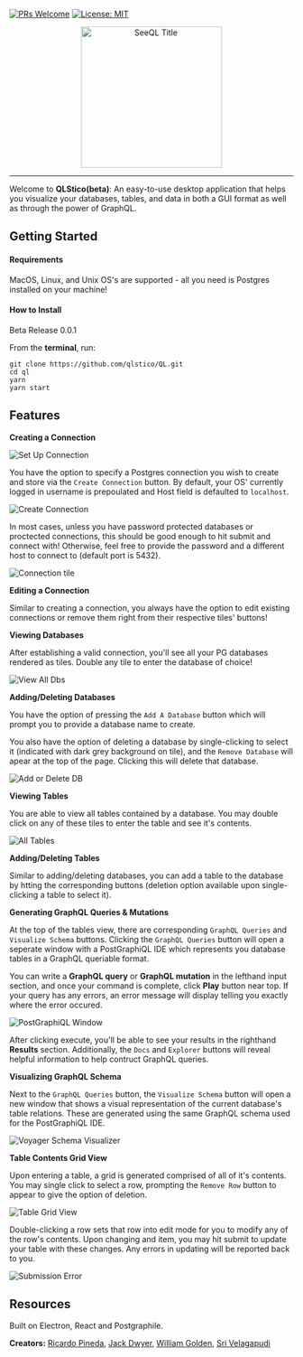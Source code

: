 [![PRs Welcome](https://img.shields.io/badge/PRs-welcome-brightgreen.svg?style=flat-square)](http://makeapullrequest.com)
[![License: MIT](https://img.shields.io/badge/License-MIT-yellow.svg)](https://opensource.org/licenses/MIT)

<p align="center">
<img width="250" alt="SeeQL Title" src="https://user-images.githubusercontent.com/29069478/60289605-ca915b80-98e4-11e9-943f-c40cb919c21e.png">
</p>

---

Welcome to **QLStico(beta)**: An easy-to-use desktop application that helps you visualize your databases, tables, and data in both a GUI format as well as through the power of GraphQL.

## Getting Started

#### Requirements

MacOS, Linux, and Unix OS's are supported - all you need is Postgres installed on your machine!

#### How to Install

Beta Release 0.0.1

From the **terminal**, run:

```
git clone https://github.com/qlstico/QL.git
cd ql
yarn
yarn start

```

## Features

**Creating a Connection**

![Set Up Connection](https://user-images.githubusercontent.com/46896778/60850640-34034b00-a1be-11e9-9bef-a62221afc5f8.png)

You have the option to specify a Postgres connection you wish to create and store via the `Create Connection` button. By default, your OS' currently logged in username is prepoulated and Host field is
defaulted to `localhost`.

![Create Connection](https://user-images.githubusercontent.com/46896778/60850779-d3c0d900-a1be-11e9-8c11-97694accbdb8.png)

In most cases, unless you have password protected databases or proctected connections, this should be good enough to hit submit and connect with! Otherwise, feel free to provide the password and a different host to connect to (default port is 5432).

![Connection tile](https://user-images.githubusercontent.com/46896778/60851330-c60c5300-a1c0-11e9-97e5-ee7540e57433.png)

**Editing a Connection**

Similar to creating a connection, you always have the option to edit existing connections or remove them right from their respective tiles' buttons!

**Viewing Databases**

After establishing a valid connection, you'll see all your PG databases rendered as tiles. Double any tile to enter the database of choice!

![View All Dbs](https://user-images.githubusercontent.com/46896778/60851525-78dcb100-a1c1-11e9-8fea-3844b6641640.png)

**Adding/Deleting Databases**

You have the option of pressing the `Add A Database` button which will prompt you to provide a database name to create.

You also have the option of deleting a database by single-clicking to select it (indicated with dark grey background on tile), and the `Remove Database` will apear at the top of the page. Clicking this will delete that database.

![Add or Delete DB](https://user-images.githubusercontent.com/46896778/60851645-00c2bb00-a1c2-11e9-894d-af6fef86f4cc.png)

**Viewing Tables**

You are able to view all tables contained by a database. You may double click on any of these tiles to enter the table and see it's contents.

![All Tables](https://user-images.githubusercontent.com/46896778/60852187-97907700-a1c4-11e9-8438-a50a30c10937.png)

**Adding/Deleting Tables**

Similar to adding/deleting databases, you can add a table to the database by htting the corresponding buttons (deletion option available upon single-clicking a table to select it).

**Generating GraphQL Queries & Mutations**

At the top of the tables view, there are corresponding `GraphQL Queries` and `Visualize Schema` buttons. Clicking the `GraphQL Queries` button will open a seperate window with a PostGraphiQL IDE which represents you database tables in a GraphQL queriable format.

You can write a **GraphQL query** or **GraphQL mutation** in the lefthand input section, and once your command is complete, click **Play** button near top. If your query has any errors, an error message will display telling you exactly where the error occured.

![PostGraphiQL Window](https://user-images.githubusercontent.com/46896778/60852189-9a8b6780-a1c4-11e9-8d5c-24cc7206c218.png)

After clicking execute, you'll be able to see your results in the righthand **Results** section. Additionally, the `Docs` and `Explorer` buttons will reveal helpful information to help contruct
GraphQL queries.

**Visualizing GraphQL Schema**

Next to the `GraphQL Queries` button, the `Visualize Schema` button will open a new window that shows a visual representation of the current database's table relations. These are generated using the same GraphQL schema used for the PostGraphiQL IDE.

![Voyager Schema Visualizer](https://user-images.githubusercontent.com/46896778/60852414-9e6bb980-a1c5-11e9-9bc1-07c2534767fc.png)

**Table Contents Grid View**

Upon entering a table, a grid is generated comprised of all of it's contents. You may single click to select a row, prompting the `Remove Row` button to appear to give the option of deletion.

![Table Grid View](https://user-images.githubusercontent.com/46896778/60852582-441f2880-a1c6-11e9-82e5-1bae0064f91b.png)

Double-clicking a row sets that row into edit mode for you to modify any of the row's contents. Upon changing and item, you may hit submit to update your table with these changes. Any errors in updating will be reported back to you.

![Submission Error](https://user-images.githubusercontent.com/46896778/60852776-230b0780-a1c7-11e9-8618-6f80adbe7de7.png)

## Resources

Built on Electron, React and Postgraphile.

**Creators:** [Ricardo Pineda](http://github.com/ricardopineda93), [Jack Dwyer](https://github.com/dwyfrequency), [William Golden](https://github.com/willgolden5), [Sri Velagapudi](https://github.com/sriv97)
